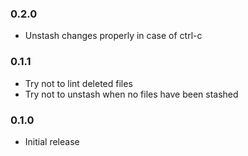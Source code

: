 ### 0.2.0

- Unstash changes properly in case of ctrl-c

### 0.1.1

- Try not to lint deleted files
- Try not to unstash when no files have been stashed

### 0.1.0

- Initial release
